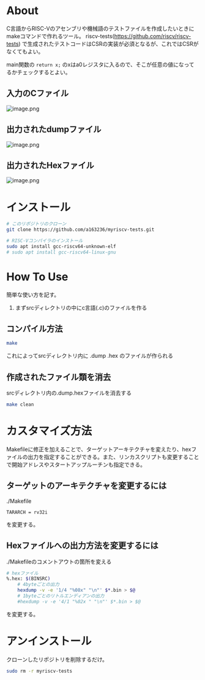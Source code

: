 # About

C言語からRISC-Vのアセンブリや機械語のテストファイルを作成したいときにmakeコマンドで作れるツール。
riscv-tests(https://github.com/riscv/riscv-tests)
で生成されたテストコードはCSRの実装が必須となるが、これではCSRがなくてもよい。


main関数の
```return x;```
のxはa0レジスタに入るので、そこが任意の値になってるかチェックするとよい。

## 入力のCファイル

![image.png](https://qiita-image-store.s3.ap-northeast-1.amazonaws.com/0/575388/9d49b2eb-d8e3-2508-1339-b291d1f2c36e.png)

## 出力されたdumpファイル

![image.png](https://qiita-image-store.s3.ap-northeast-1.amazonaws.com/0/575388/c6a952d4-6dd3-994c-285f-d2141380c6cc.png)

## 出力されたHexファイル

![image.png](https://qiita-image-store.s3.ap-northeast-1.amazonaws.com/0/575388/0c63c01d-d917-b55c-cb7f-3599f1aec422.png)


# インストール


```bash
# このリポジトリのクローン
git clone https://github.com/a163236/myriscv-tests.git

# RISC-Vコンパイラのインストール
sudo apt install gcc-riscv64-unknown-elf 
# sudo apt install gcc-riscv64-linux-gnu
```

# How To Use
簡単な使い方を記す。
1. まずsrcディレクトリの中にc言語(.c)のファイルを作る

## コンパイル方法

```bash
make
```
これによってsrcディレクトリ内に .dump .hex のファイルが作られる

## 作成されたファイル類を消去

srcディレクトリ内の.dump.hexファイルを消去する

```bash
make clean
```

# カスタマイズ方法

Makefileに修正を加えることで、ターゲットアーキテクチャを変えたり、hexファイルの出力を指定することができる。また、リンカスクリプトも変更することで開始アドレスやスタートアップルーチンも指定できる。

## ターゲットのアーキテクチャを変更するには
./Makefile
```
TARARCH = rv32i
```
を変更する。

## Hexファイルへの出力方法を変更するには
./Makefileのコメントアウトの箇所を変える
```bash
# hexファイル
%.hex: $(BINSRC)
	# 4byteごとの出力
	hexdump -v -e '1/4 "%08x" "\n"' $*.bin > $@
	# 1byteごとのリトルエンディアンの出力
	#hexdump -v -e '4/1 "%02x " "\n"' $*.bin > $@
```
を変更する。


# アンインストール

クローンしたリポジトリを削除するだけ。

```bash
sudo rm -r myriscv-tests
```
